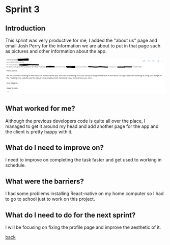 # Sprint 3

## Introduction

This sprint was very productive for me, I added the "about us" page and email Josh Perry for the information we are about to put in that page such as pictures and other information about the app.

![email](https://github.com/amorjk1/Project-1/blob/master/assets/images/email.PNG?raw=true)

## What worked for me?

Although the previous developers code is quite all over the place, I managed to get it around my head and add another page for the app and the client is pretty happy with it.

## What do I need to improve on?

I need to improve on completing the task faster and get used to working in schedule. 

## What were the barriers?

I had some problems installing React-native on my home computer so I had to go to school just to work on this project.

## What do I need to do for the next sprint?

I will be focusing on fixing the profile page and improve the aesthetic of it.


[back](./)